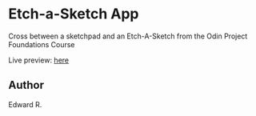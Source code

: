 # Etch-a-Sketch App

Cross between a sketchpad and an Etch-A-Sketch from the Odin Project Foundations Course

Live preview: [here]()

## Author

Edward R.
